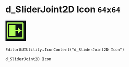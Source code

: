 # d_SliderJoint2D Icon `64x64`
<img src="/img/d_SliderJoint2D%20Icon.png" width=64 height=64>

``` CSharp
EditorGUIUtility.IconContent("d_SliderJoint2D Icon")
```
```
d_SliderJoint2D Icon
```
